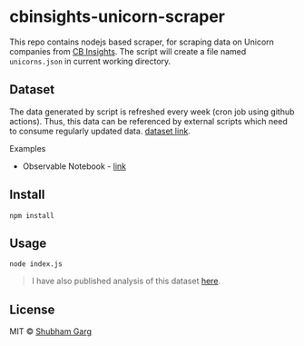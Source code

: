 # cbinsights-unicorn-scraper

This repo contains nodejs based scraper, for scraping data on Unicorn companies from [CB Insights](https://www.cbinsights.com/research-unicorn-companies). The script will create a file named `unicorns.json` in current working directory.

## Dataset

The data generated by script is refreshed every week (cron job using github actions). Thus, this data can be referenced by external scripts which need to consume regularly updated data. [dataset link](https://github.com/shubhamgrg04/cbinsights-unicorn-scraper/blob/master/unicorns.json).

Examples

- Observable Notebook - [link](https://observablehq.com/@shubhamgrg04/unicorn-companies)

## Install

```
npm install
```

## Usage

```
node index.js
```

> I have also published analysis of this dataset [here]().

## License

MIT © [Shubham Garg](https://www.shubhamgrg.com/)
